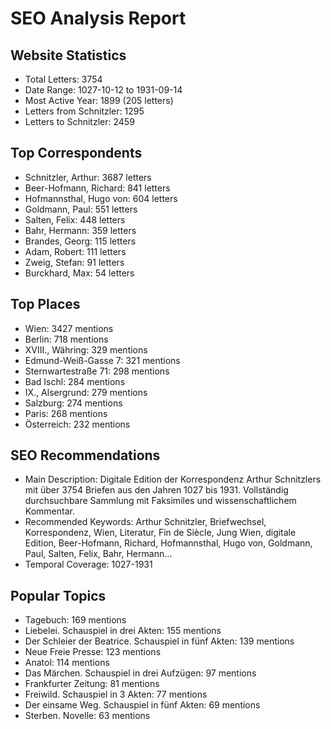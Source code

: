 # SEO Analysis Report

## Website Statistics
- Total Letters: 3754
- Date Range: 1027-10-12 to 1931-09-14
- Most Active Year: 1899 (205 letters)
- Letters from Schnitzler: 1295
- Letters to Schnitzler: 2459

## Top Correspondents
- Schnitzler, Arthur: 3687 letters
- Beer-Hofmann, Richard: 841 letters
- Hofmannsthal, Hugo von: 604 letters
- Goldmann, Paul: 551 letters
- Salten, Felix: 448 letters
- Bahr, Hermann: 359 letters
- Brandes, Georg: 115 letters
- Adam, Robert: 111 letters
- Zweig, Stefan: 91 letters
- Burckhard, Max: 54 letters

## Top Places  
- Wien: 3427 mentions
- Berlin: 718 mentions
- XVIII., Währing: 329 mentions
- Edmund-Weiß-Gasse 7: 321 mentions
- Sternwartestraße 71: 298 mentions
- Bad Ischl: 284 mentions
- IX., Alsergrund: 279 mentions
- Salzburg: 274 mentions
- Paris: 268 mentions
- Österreich: 232 mentions

## SEO Recommendations
- Main Description: Digitale Edition der Korrespondenz Arthur Schnitzlers mit über 3754 Briefen aus den Jahren 1027 bis 1931. Vollständig durchsuchbare Sammlung mit Faksimiles und wissenschaftlichem Kommentar.
- Recommended Keywords: Arthur Schnitzler, Briefwechsel, Korrespondenz, Wien, Literatur, Fin de Siècle, Jung Wien, digitale Edition, Beer-Hofmann, Richard, Hofmannsthal, Hugo von, Goldmann, Paul, Salten, Felix, Bahr, Hermann...
- Temporal Coverage: 1027-1931

## Popular Topics
- Tagebuch: 169 mentions
- Liebelei. Schauspiel in drei Akten: 155 mentions
- Der Schleier der Beatrice. Schauspiel in fünf Akten: 139 mentions
- Neue Freie Presse: 123 mentions
- Anatol: 114 mentions
- Das Märchen. Schauspiel in drei Aufzügen: 97 mentions
- Frankfurter Zeitung: 81 mentions
- Freiwild. Schauspiel in 3 Akten: 77 mentions
- Der einsame Weg. Schauspiel in fünf Akten: 69 mentions
- Sterben. Novelle: 63 mentions
